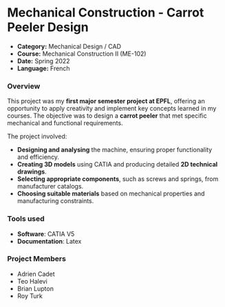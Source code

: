 # Mechanical Construction - Carrot Peeler Design

- **Category:** Mechanical Design / CAD
- **Course:** Mechanical Construction II (ME-102)
- **Date:** Spring 2022
- **Language:** French

### Overview

This project was my **first major semester project at EPFL**, offering an 
opportunity to apply creativity and implement key concepts learned in my
courses. The objective was to design a **carrot peeler** that met specific
mechanical and functional requirements.

The project involved:

- **Designing and analysing** the machine, ensuring proper functionality
and efficiency.
- **Creating 3D models** using CATIA and producing detailed **2D technical
drawings**.
- **Selecting appropriate components**, such as screws and springs, from 
manufacturer catalogs.
- **Choosing suitable materials** based on mechanical properties and
manufacturing constraints.

### Tools used

- **Software**: CATIA V5
- **Documentation**: Latex

### Project Members

- Adrien Cadet
- Teo Halevi
- Brian Lupton
- Roy Turk


